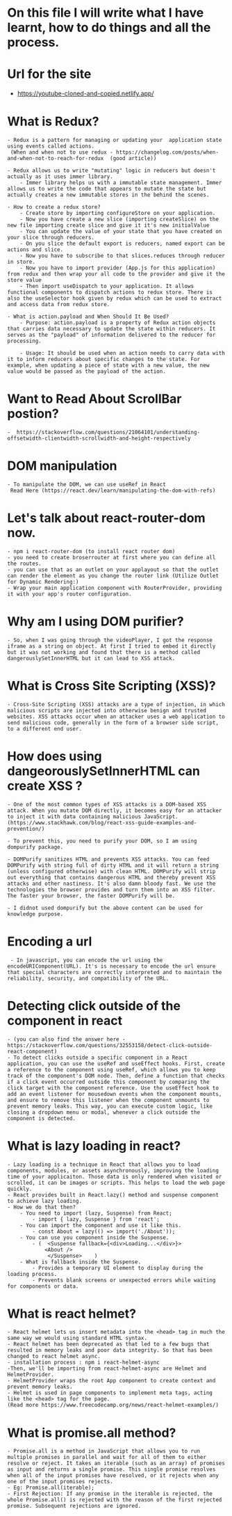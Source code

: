 # On this file I will write what I have learnt, how to do things and all the process.

# Url for the site

- https://youtube-cloned-and-copied.netlify.app/

# What is Redux?

    - Redux is a pattern for managing or updating your  application state using events called actions.
     (When and when not to use redux - https://changelog.com/posts/when-and-when-not-to-reach-for-redux  (good article))

    - Redux allows us to write "mutating" logic in reducers but doesn't actually as it uses immer library.
        - Immer library helps us with a immutable state management. Immer allows us to write the code that appears to mutate the state but actually creates a new immutable stores in the behind the scenes.

    - How to create a redux store?
        - Create store by importing configureStore on your application.
        - Now you have create a new slice (importing createSlice) on the new file importing create slice and give it it's new initialValue
        - You can update the value of your state that you have created on your slice through reducers.
        - On you slice the default export is reducers, named export can be actions and slice.
        - Now you have to subscribe to that slices.reduces through reducer in store.
        - Now you have to import provider (App.js for this application) from redux and then wrap your all code to the provider and give it the store value
        - Then import useDispatch to your application. It allows functional components to dispatch actions to redux store. There is also the useSelector hook given by redux which can be used to extract and access data from redux store.

    - What is action.payload and When Should It Be Used?
        - Purpose: action.payload is a property of Redux action objects that carries data necessary to update the state within reducers. It serves as the "payload" of information delivered to the reducer for processing.

        - Usage: It should be used when an action needs to carry data with it to inform reducers about specific changes to the state. For example, when updating a piece of state with a new value, the new value would be passed as the payload of the action.

# Want to Read About ScrollBar postion?

    -  https://stackoverflow.com/questions/21064101/understanding-offsetwidth-clientwidth-scrollwidth-and-height-respectively

# DOM manipulation

    - To manipulate the DOM, we can use useRef in React
     Read Here (https://react.dev/learn/manipulating-the-dom-with-refs)

# Let's talk about react-router-dom now.

    - npm i react-router-dom (to install react router dom)
    - you need to create broserrouter at first where you can define all the routes.
    - you can use that as an outlet on your applayout so that the outlet can render the element as you change the router link (Utilize Outlet for Dynamic Rendering:)
    - Wrap your main application component with RouterProvider, providing it with your app's router configuration.

# Why am I using DOM purifier?

    - So, when I was going through the videoPlayer, I got the response iframe as a string on object. At first I tried to embed it directly but it was not working and found that there is a method called dangerouslySetInnerHTML but it can lead to XSS attack.

# What is Cross Site Scripting (XSS)?

    - Cross-Site Scripting (XSS) attacks are a type of injection, in which malicious scripts are injected into otherwise benign and trusted websites. XSS attacks occur when an attacker uses a web application to send malicious code, generally in the form of a browser side script, to a different end user.

# How does using dangeorouslySetInnerHTML can create XSS ?

    - One of the most common types of XSS attacks is a DOM-based XSS attack. When you mutate DOM directly, it becomes easy for an attacker to inject it with data containing malicious JavaScript.
    (https://www.stackhawk.com/blog/react-xss-guide-examples-and-prevention/)

    - To prevent this, you need to purify your DOM, so I am using dompurify package.

    - DOMPurify sanitizes HTML and prevents XSS attacks. You can feed DOMPurify with string full of dirty HTML and it will return a string (unless configured otherwise) with clean HTML. DOMPurify will strip out everything that contains dangerous HTML and thereby prevent XSS attacks and other nastiness. It's also damn bloody fast. We use the technologies the browser provides and turn them into an XSS filter. The faster your browser, the faster DOMPurify will be.

    - I didnot used dompurify but the above content can be used for knowledge purpose.

# Encoding a url

     - In javascript, you can encode the url using the encodeURIComponent(URL). It's is necessary to encode the url ensure that special characters are correctly interpreted and to maintain the reliability, security, and compatibility of the URL.

# Detecting click outside of the component in react

    - (you can also find the answer here - https://stackoverflow.com/questions/32553158/detect-click-outside-react-component)
    - To detect clicks outside a specific component in a React application, you can use the useRef and useEffect hooks. First, create a reference to the component using useRef, which allows you to keep track of the component's DOM node. Then, define a function that checks if a click event occurred outside this component by comparing the click target with the component reference. Use the useEffect hook to add an event listener for mousedown events when the component mounts, and ensure to remove this listener when the component unmounts to prevent memory leaks. This way, you can execute custom logic, like closing a dropdown menu or modal, whenever a click outside the component is detected.

# What is lazy loading in react?

    - Lazy loading is a technique in React that allows you to load components, modules, or assets asynchronously, improving the loading time of your applicaiton. Those data is only rendered when visited or scrolled, it can be images or scripts. This helps to load the web page quickly.
    - React provides built in React.lazy() method and suspense component to achieve lazy loading.
    - How we do that then?
        - You need to import (lazy, Suspense) from React;
            - import { lazy, Suspense } from 'react';
        - You can import the component and use it like this.
            - const About = lazy(() => import('./About'));
        - You can use you component inside the Suspense.
            - (  <Suspense fallback={<div>Loading...</div>}>
                <About />
                 </Suspense>    )
        - What is fallback inside the Suspense.
            - Provides a temporary UI element to display during the loading process.
            - Prevents blank screens or unexpected errors while waiting for components or data.

# What is react helmet?

    - React helmet lets us insert metadata into the <head> tag in much the same way we would using standard HTML syntax.
    - React helmet has been deprecated as that led to a few bugs that resulted in memory leaks and poor data integrity. So that has been changed to react helmet async.
    - installation process : npm i react-helmet-async
    -Then, we'll be importing from react-helmet-async are Helmet and HelmetProvider.
    - HelmetProvider wraps the root App component to create context and prevent memory leaks.
    - Helmet is used in page components to implement meta tags, acting like the <head> tag for the page.
    (Read more https://www.freecodecamp.org/news/react-helmet-examples/)

# What is promise.all method?

    - Promise.all is a method in JavaScript that allows you to run multiple promises in parallel and wait for all of them to either resolve or reject. It takes an iterable (such as an array) of promises as input and returns a single promise. This single promise resolves when all of the input promises have resolved, or it rejects when any one of the input promises rejects.
    - Eg: Promise.all(iterable);
    - First Rejection: If any promise in the iterable is rejected, the whole Promise.all() is rejected with the reason of the first rejected promise. Subsequent rejections are ignored.
